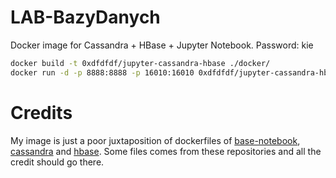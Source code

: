# LAB-BazyDanych

Docker image for Cassandra + HBase + Jupyter Notebook. Password: kie
```bash
docker build -t 0xdfdfdf/jupyter-cassandra-hbase ./docker/
docker run -d -p 8888:8888 -p 16010:16010 0xdfdfdf/jupyter-cassandra-hbase:latest start-notebook.sh --NotebookApp.password='sha1:d8903401e924:be8e89516459422c0fcda15e26cf02b5bd41bbce'
```
# Credits
My image is just a poor juxtaposition of dockerfiles of [base-notebook](https://github.com/jupyter/docker-stacks/blob/master/base-notebook/Dockerfile), [cassandra](https://github.com/docker-library/cassandra/blob/master/2.1/Dockerfile) and [hbase](https://github.com/birlinn/hbase2-docker/blob/master/Dockerfile).
Some files comes from these repositories and all the credit should go there.
